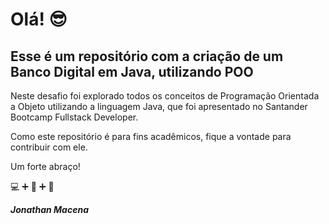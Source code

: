 # Olá! :sunglasses:

## Esse é um repositório com a criação de um Banco Digital em Java, utilizando POO
Neste desafio foi explorado todos os conceitos de Programação Orientada a Objeto utilizando a linguagem Java, que foi apresentado no Santander Bootcamp Fullstack Developer.

Como este repositório é para fins acadêmicos, fique a vontade para contribuir com ele.

Um forte abraço!



:computer: :heavy_plus_sign: :metal: :heavy_plus_sign: :football:

***Jonathan Macena***
